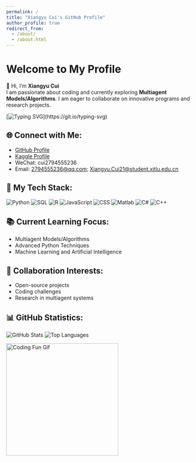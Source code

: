 ```yaml
---
permalink: /
title: "Xiangyu Cui's GitHub Profile"
author_profile: true
redirect_from: 
  - /about/
  - /about.html
---
```


# Welcome to My Profile

👋 Hi, I’m **Xiangyu Cui**  
I am passionate about coding and currently exploring **Multiagent Models/Algorithms**. I am eager to collaborate on innovative programs and research projects.

[![Typing SVG](https://readme-typing-svg.demolab.com?font=Fira+Code&pause=1000&color=654AF7&width=435&lines=Stay+hungry%2C+stay+foolish.)](https://git.io/typing-svg)

## 🌐 Connect with Me:
- [GitHub Profile](https://github.com/Xiangyu2141480)
- [Kaggle Profile](https://www.kaggle.com/xiangyucui25) <!-- Replace 'yourusername' with your actual Kaggle username -->
- WeChat: cui2794555236
- Email: 2794555236@qq.com; Xiangyu.Cui21@student.xjtlu.edu.cn

## 🔧 My Tech Stack:
![Python](https://img.shields.io/badge/-Python-3776AB?style=flat-square&logo=Python&logoColor=white)
![SQL](https://img.shields.io/badge/-SQL-4479A1?style=flat-square&logo=MySQL&logoColor=white)
![R](https://img.shields.io/badge/-R-276DC3?style=flat-square&logo=R&logoColor=white)
![JavaScript](https://img.shields.io/badge/-JavaScript-F7DF1E?style=flat-square&logo=JavaScript&logoColor=black)
![CSS](https://img.shields.io/badge/-CSS-1572B6?style=flat-square&logo=CSS3&logoColor=white)
![Matlab](https://img.shields.io/badge/-Matlab-0076A8?style=flat-square&logo=Mathworks&logoColor=white)
![C#](https://img.shields.io/badge/-C%23-239120?style=flat-square&logo=C-Sharp&logoColor=white)
![C++](https://img.shields.io/badge/-C++-00599C?style=flat-square&logo=C%2B%2B&logoColor=white)

## 📚 Current Learning Focus:
- Multiagent Models/Algorithms
- Advanced Python Techniques
- Machine Learning and Artificial Intelligence

## 🤝 Collaboration Interests:
- Open-source projects
- Coding challenges
- Research in multiagent systems

## 📊 GitHub Statistics:
![GitHub Stats](https://github-readme-stats.vercel.app/api?username=Xiangyu2141480&show_icons=true&theme=radical)
![Top Languages](https://github-readme-stats.vercel.app/api/top-langs/?username=Xiangyu2141480&layout=compact&theme=radical)

<img src="https://media.giphy.com/media/Ll22OhMLAlVDb8UQWe/giphy.gif" alt="Coding Fun Gif" width="300"/>
